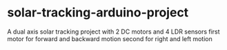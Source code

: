 # solar-tracking-arduino-project
A dual axis solar tracking project with 2 DC motors and 4 LDR sensors  first motor for forward and backward motion  second for right and left motion

